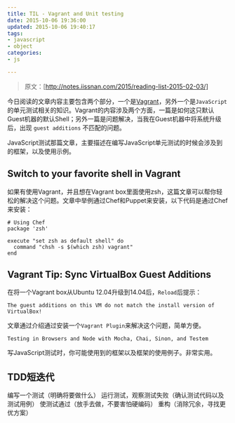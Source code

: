 ```yaml
---
title: TIL - Vagrant and Unit testing
date: 2015-10-06 19:36:00
updated: 2015-10-06 19:40:17
tags: 
- javascript
- object
categories: 
- js

---
```

> 原文：[http://notes.iissnan.com/2015/reading-list-2015-02-03/]

今日阅读的文章内容主要包含两个部分，一个是[Vagrant](https://www.vagrantup.com/)，另外一个是`JavaScript`的单元测试相关的知识。Vagrant的内容涉及两个方面，一篇是如何这只默认Guest机器的默认Shell；另外一篇是问题解决，当我在Guest机器中将系统升级后，出现 `guest additions` 不匹配的问题。

JavaScript测试那篇文章，主要描述在编写JavaScript单元测试的时候会涉及到的框架，以及使用示例。

## Switch to your favorite shell in Vagrant

如果有使用Vagrant，并且想在Vagrant box里面使用zsh，这篇文章可以帮你轻松的解决这个问题。文章中举例通过Chef和Puppet来安装，以下代码是通过Chef来安装：


<!--more-->


    # Using Chef
    package 'zsh'
    
    execute "set zsh as default shell" do
      command "chsh -s $(which zsh) vagrant"
    end

## Vagrant Tip: Sync VirtualBox Guest Additions

在将一个Vagrant box从Ubuntu 12.04升级到14.04后，`Reload`后提示：

    The guest additions on this VM do not match the install version of VirtualBox!

文章通过介绍通过安装一个`Vagrant Plugin`来解决这个问题，简单方便。

    Testing in Browsers and Node with Mocha, Chai, Sinon, and Testem

写JavaScript测试时，你可能使用到的框架以及框架的使用例子。非常实用。

## TDD短迭代

编写一个测试（明确将要做什么）
运行测试，观察测试失败（确认测试代码以及测试用例）
使测试通过（放手去做，不要害怕硬编码）
重构（消除冗余，寻找更优方案）
